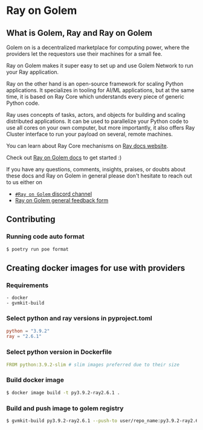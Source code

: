# Ray on Golem

## What is Golem, Ray and Ray on Golem

Golem on is a decentralized marketplace for computing power, where the providers let the requestors use their machines for a small fee.

Ray on Golem makes it super easy to set up and use Golem Network to run your Ray application.

Ray on the other hand is an open-source framework for scaling Python applications. 
It specializes in tooling for AI/ML applications, but at the same time, it is based on Ray Core which understands every piece of generic Python code.

Ray uses concepts of tasks, actors, and objects for building and scaling distributed applications.
It can be used to parallelize your Python code to use all cores on your own computer, but more importantly, it also offers Ray Cluster interface to run your payload on several, remote machines.

You can learn about Ray Core mechanisms on [Ray docs website](https://docs.ray.io/en/latest/ray-core/walkthrough.html).

Check out [Ray on Golem docs](https://docs.golem.network/docs/creators/ray) to get started :)


If you have any questions, comments, insights, praises, or doubts about these docs and Ray on Golem in general please don't hesitate to reach out to us either on
- [`#Ray on Golem` discord channel](https://chat.golem.network/) 
- [Ray on Golem general feedback form](https://qkjx8blh5hm.typeform.com/to/GtaCVz0b)


## Contributing

### Running code auto format

```bash
$ poetry run poe format
```


## Creating docker images for use with providers

### Requirements

```text
- docker
- gvmkit-build
```

### Select python and ray versions in pyproject.toml

```toml
python = "3.9.2"
ray = "2.6.1"
```

### Select python version in Dockerfile

```yaml
FROM python:3.9.2-slim # slim images preferred due to their size
```

### Build docker image

```bash
$ docker image build -t py3.9.2-ray2.6.1 .
```

### Build and push image to golem registry

```bash
$ gvmkit-build py3.9.2-ray2.6.1 --push-to user/repo_name:py3.9.2-ray2.6.1
```

